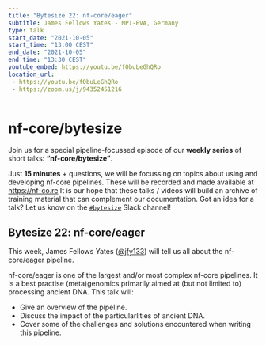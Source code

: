 ```yaml
---
title: "Bytesize 22: nf-core/eager"
subtitle: James Fellows Yates - MPI-EVA, Germany
type: talk
start_date: "2021-10-05"
start_time: "13:00 CEST"
end_date: "2021-10-05"
end_time: "13:30 CEST"
youtube_embed: https://youtu.be/fObuLeGhQRo
location_url:
 - https://youtu.be/fObuLeGhQRo
 - https://zoom.us/j/94352451216
---
```


# nf-core/bytesize

Join us for a special pipeline-focussed episode of our **weekly series** of short talks: **“nf-core/bytesize”**.

Just **15 minutes** + questions, we will be focussing on topics about using and developing nf-core pipelines.
These will be recorded and made available at <https://nf-co.re>
It is our hope that these talks / videos will build an archive of training material that can complement our documentation. Got an idea for a talk? Let us know on the [`#bytesize`](https://nfcore.slack.com/channels/bytesize) Slack channel!

## Bytesize 22: nf-core/eager

This week, James Fellows Yates ([@jfy133](https://github.com/jfy133/)) will tell us all about the nf-core/eager pipeline.

nf-core/eager is one of the largest and/or most complex nf-core pipelines. It is a best practise (meta)genomics primarily aimed at (but not limited to) processing ancient DNA. This talk will:
* Give an overview of the pipeline.
* Discuss the impact of the particularlities of ancient DNA.
* Cover some of the challenges and solutions encountered when writing this pipeline.
